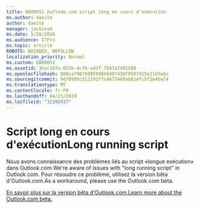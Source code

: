 ```yaml
---
title: 8000051 Outlook.com script long en cours d'exécution
ms.author: daeite
author: daeite
manager: jackiesm
ms.date: 5/18/2018
ms.audience: ITPro
ms.topic: article
ROBOTS: NOINDEX, NOFOLLOW
localization_priority: Normal
ms.custom: 8000051
ms.assetid: 3bac167e-055b-4cfb-ad3f-7b47a7492588
ms.openlocfilehash: 808ca790768859d6b6497438f9507d15e21d3a6c
ms.sourcegitcommit: 9d78905c512192ffc4675468abd2efc5f2e4baf4
ms.translationtype: MT
ms.contentlocale: fr-FR
ms.lasthandoff: 04/23/2019
ms.locfileid: "32392937"
---
```

# <a name="long-running-script"></a><span data-ttu-id="d0813-102">Script long en cours d'exécution</span><span class="sxs-lookup"><span data-stu-id="d0813-102">Long running script</span></span>

<span data-ttu-id="d0813-103">Nous avons connaissance des problèmes liés au script «longue exécution» dans Outlook.com.</span><span class="sxs-lookup"><span data-stu-id="d0813-103">We're aware of issues with "long running script" in Outlook.com.</span></span> <span data-ttu-id="d0813-104">Pour résoudre ce problème, utilisez la version bêta d'Outlook.com.</span><span class="sxs-lookup"><span data-stu-id="d0813-104">As a workaround, please use the Outlook.com beta.</span></span>
  
[<span data-ttu-id="d0813-105">En savoir plus sur la version bêta d'Outlook.com.</span><span class="sxs-lookup"><span data-stu-id="d0813-105">Learn more about the Outlook.com beta.</span></span>](https://go.microsoft.com/fwlink/p/?linkid=874356)
  

